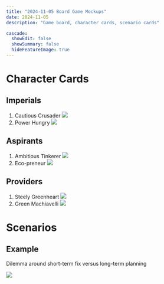 ```yaml
---
title: "2024-11-05 Board Game Mockups"
date: 2024-11-05
description: "Game board, character cards, scenario cards"

cascade:
  showEdit: false
  showSummary: false
  hideFeatureImage: true
---
```

# Character Cards

## Imperials

1. Cautious Crusader <img src = "Imperial_Karyak.jpg">
2. Power Hungry <img src = "Imperial_Shasak.jpg">

## Aspirants

1. Ambitious Tinkerer <img src = "Aspirant_Akanksha.jpg">
2. Eco-preneur <img src = "Aspirant_Dhanman.jpg">

## Providers

1. Steely Greenheart <img src = "Provider_Khanak.jpg">
2. Green Machiavelli <img src = "Provider_Teevra.jpg">

# Scenarios

## Example

Dilemma around short-term fix versus long-term planning

<img src = "Scenario-1.jpg">





